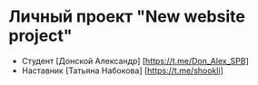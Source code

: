 # Личный проект "New website project"

* Студент [Донской Александр] [https://t.me/Don_Alex_SPB]
* Наставник  [Татьяна Набокова] [https://t.me/shookli]
